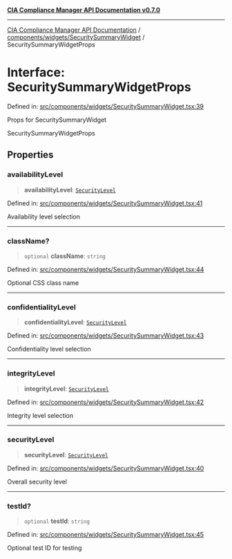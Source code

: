 [**CIA Compliance Manager API Documentation v0.7.0**](../../../../README.md)

***

[CIA Compliance Manager API Documentation](../../../../modules.md) / [components/widgets/SecuritySummaryWidget](../README.md) / SecuritySummaryWidgetProps

# Interface: SecuritySummaryWidgetProps

Defined in: [src/components/widgets/SecuritySummaryWidget.tsx:39](https://github.com/Hack23/cia-compliance-manager/blob/a904e43458f81faf7066f9da9fc149cc9f6e236d/src/components/widgets/SecuritySummaryWidget.tsx#L39)

Props for SecuritySummaryWidget

 SecuritySummaryWidgetProps

## Properties

### availabilityLevel

> **availabilityLevel**: [`SecurityLevel`](../../../../types/cia/type-aliases/SecurityLevel.md)

Defined in: [src/components/widgets/SecuritySummaryWidget.tsx:41](https://github.com/Hack23/cia-compliance-manager/blob/a904e43458f81faf7066f9da9fc149cc9f6e236d/src/components/widgets/SecuritySummaryWidget.tsx#L41)

Availability level selection

***

### className?

> `optional` **className**: `string`

Defined in: [src/components/widgets/SecuritySummaryWidget.tsx:44](https://github.com/Hack23/cia-compliance-manager/blob/a904e43458f81faf7066f9da9fc149cc9f6e236d/src/components/widgets/SecuritySummaryWidget.tsx#L44)

Optional CSS class name

***

### confidentialityLevel

> **confidentialityLevel**: [`SecurityLevel`](../../../../types/cia/type-aliases/SecurityLevel.md)

Defined in: [src/components/widgets/SecuritySummaryWidget.tsx:43](https://github.com/Hack23/cia-compliance-manager/blob/a904e43458f81faf7066f9da9fc149cc9f6e236d/src/components/widgets/SecuritySummaryWidget.tsx#L43)

Confidentiality level selection

***

### integrityLevel

> **integrityLevel**: [`SecurityLevel`](../../../../types/cia/type-aliases/SecurityLevel.md)

Defined in: [src/components/widgets/SecuritySummaryWidget.tsx:42](https://github.com/Hack23/cia-compliance-manager/blob/a904e43458f81faf7066f9da9fc149cc9f6e236d/src/components/widgets/SecuritySummaryWidget.tsx#L42)

Integrity level selection

***

### securityLevel

> **securityLevel**: [`SecurityLevel`](../../../../types/cia/type-aliases/SecurityLevel.md)

Defined in: [src/components/widgets/SecuritySummaryWidget.tsx:40](https://github.com/Hack23/cia-compliance-manager/blob/a904e43458f81faf7066f9da9fc149cc9f6e236d/src/components/widgets/SecuritySummaryWidget.tsx#L40)

Overall security level

***

### testId?

> `optional` **testId**: `string`

Defined in: [src/components/widgets/SecuritySummaryWidget.tsx:45](https://github.com/Hack23/cia-compliance-manager/blob/a904e43458f81faf7066f9da9fc149cc9f6e236d/src/components/widgets/SecuritySummaryWidget.tsx#L45)

Optional test ID for testing
